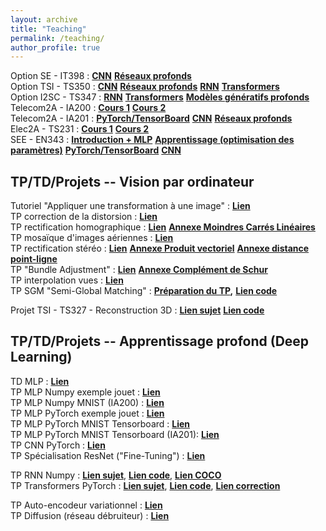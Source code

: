 ```yaml
---
layout: archive
title: "Teaching"
permalink: /teaching/
author_profile: true
---
```


Option SE - IT398 : [**CNN**](https://gbourmaud.github.io/files/intro_deep_learning/cours/Cours_2023_2024_IA201_2_CNN.pdf) [**Réseaux profonds**](https://gbourmaud.github.io/files/intro_deep_learning/cours/Cours_2023_2024_IA201_3_Deep.pdf)  
Option TSI - TS350 : [**CNN**](https://gbourmaud.github.io/files/intro_deep_learning/cours/Cours_2023_2024_IA201_2_CNN.pdf) [**Réseaux profonds**](https://gbourmaud.github.io/files/intro_deep_learning/cours/Cours_2023_2024_IA201_3_Deep.pdf) [**RNN**](https://gbourmaud.github.io/files/deep_learning_avance/cours/RNN.pdf) [**Transformers**](https://gbourmaud.github.io/files/deep_learning_avance/cours/cours_transformers_2024_2025.pdf)  
Option I2SC - TS347 : [**RNN**](https://gbourmaud.github.io/files/deep_learning_avance/cours/RNN.pdf) [**Transformers**](https://gbourmaud.github.io/files/deep_learning_avance/cours/cours_transformers_2024_2025.pdf) [**Modèles génératifs profonds**](https://gbourmaud.github.io/files/deep_learning_avance/cours/cours_modeles_generatifs_profonds.pdf)  
Telecom2A - IA200 : [**Cours 1**](https://gbourmaud.github.io/files/intro_deep_learning/cours/Cours_2025_2026_DL_1.pdf) [**Cours 2**](https://gbourmaud.github.io/files/intro_deep_learning/cours/Cours_2024_2025_DL_2.pdf)  
Telecom2A - IA201 : [**PyTorch/TensorBoard**](https://gbourmaud.github.io/files/intro_deep_learning/cours/Cours_2024_2025_IA201_1_PyTorch_TensorBoard.pdf) [**CNN**](https://gbourmaud.github.io/files/intro_deep_learning/cours/Cours_2024_2025_IA201_2_CNN.pdf) [**Réseaux profonds**](https://gbourmaud.github.io/files/intro_deep_learning/cours/Cours_2024_2025_IA201_3_Deep.pdf)  
Elec2A - TS231 : [**Cours 1**](https://gbourmaud.github.io/files/intro_deep_learning/cours/Cours_2025_2026_DL_1.pdf) [**Cours 2**](https://gbourmaud.github.io/files/intro_deep_learning/cours/Cours_2024_2025_DL_2.pdf)  
SEE - EN343 : [**Introduction + MLP**](https://gbourmaud.github.io/files/intro_deep_learning/cours/Cours_2025_2026_DL_1.pdf) [**Apprentissage (optimisation des paramètres)**](https://gbourmaud.github.io/files/intro_deep_learning/cours/Cours_2023_2024_DL_2.pdf)  [**PyTorch/TensorBoard**](https://gbourmaud.github.io/files/intro_deep_learning/cours/Cours_2023_2024_IA201_1_PyTorch_TensorBoard.pdf) [**CNN**](https://gbourmaud.github.io/files/intro_deep_learning/cours/Cours_2023_2024_IA201_2_CNN.pdf)  



## TP/TD/Projets -- Vision par ordinateur

Tutoriel "Appliquer une transformation à une image" : [**Lien**](https://github.com/gbourmaud/gbourmaud.github.io/blob/master/files/vision/TP/Tutoriel_transformation_image/tutoriel_rotation_image.ipynb)  
TP correction de la distorsion : [**Lien**](https://github.com/gbourmaud/gbourmaud.github.io/blob/master/files/vision/TP/TP_undistortion/correction_distorsion.ipynb)  
TP rectification homographique : [**Lien**](https://github.com/gbourmaud/gbourmaud.github.io/blob/master/files/vision/TP/TP_rectification_homographique/rectification_homographique.ipynb) [**Annexe Moindres Carrés Linéaires**](https://gbourmaud.github.io/files/vision/annexes/annexe_LS.pdf)  
TP mosaïque d'images aériennes : [**Lien**](https://github.com/gbourmaud/gbourmaud.github.io/blob/master/files/vision/TP/TP_mosaique_aerienne/TP_MOSAIQUE_AERIENNE.ipynb)  
TP rectification stéréo : [**Lien**](https://github.com/gbourmaud/gbourmaud.github.io/blob/master/files/vision/TP/TP_rectification_stereo/TP_RECTIFICATION_STEREO.ipynb) [**Annexe Produit vectoriel**](https://gbourmaud.github.io/files/vision/annexes/annexe_produit_vectoriel.pdf) [**Annexe distance point-ligne**](https://gbourmaud.github.io/files/vision/annexes/annexe_dist_point_ligne.pdf)  
TP "Bundle Adjustment" : [**Lien**](https://github.com/gbourmaud/gbourmaud.github.io/blob/master/files/vision/TP/TP_bundle_adjustment/TP_BUNDLE_ADJUSTMENT.ipynb) [**Annexe Complément de Schur**](https://gbourmaud.github.io/files/vision/TP/TP_bundle_adjustment/expression_jacobienne_avec_schur.pdf)  
TP interpolation vues : [**Lien**](...)  
TP SGM "Semi-Global Matching" : [**Préparation du TP**](...)**,** [**Lien code**](...)  

  
Projet TSI - TS327 - Reconstruction 3D :  [**Lien sujet**](https://gbourmaud.github.io/files/vision/projet/sujet_2024_2025.pdf) [**Lien code**](https://gbourmaud.github.io/files/vision/projet/students.zip)  


## TP/TD/Projets -- Apprentissage profond (Deep Learning)

TD MLP : [**Lien**](https://gbourmaud.github.io/files/intro_deep_learning/TD/TD_apprentissage_MLPv7.pdf)  
TP MLP Numpy exemple jouet : [**Lien**](https://github.com/gbourmaud/gbourmaud.github.io/blob/master/files/intro_deep_learning/TP/TP_MLP/TP_MLP_numpy_jouet.ipynb)  
TP MLP Numpy MNIST (IA200) : [**Lien**](https://github.com/gbourmaud/gbourmaud.github.io/blob/master/files/intro_deep_learning/TP/TP_MLP/IA200/TP_MLP_numpy_jouet_et_MNIST.ipynb)  
TP MLP PyTorch exemple jouet : [**Lien**](https://github.com/gbourmaud/gbourmaud.github.io/blob/master/files/intro_deep_learning/TP/TP_MLP/TP_MLP_PyTorch_jouet.ipynb)  
TP MLP PyTorch MNIST Tensorboard : [**Lien**](https://github.com/gbourmaud/gbourmaud.github.io/blob/master/files/intro_deep_learning/TP/TP_MLP/TP_MNIST_PyTorch_TensorBoard.ipynb)  
TP MLP PyTorch MNIST Tensorboard (IA201): [**Lien**](https://github.com/gbourmaud/gbourmaud.github.io/blob/master/files/intro_deep_learning/TP/TP_MLP/IA201/TP_MNIST_PyTorch_TensorBoard_IA201.ipynb)  
TP CNN PyTorch : [**Lien**](https://github.com/gbourmaud/gbourmaud.github.io/blob/master/files/intro_deep_learning/TP/TP_CNN/TP_CNN_PyTorch.ipynb)  
TP Spécialisation ResNet ("Fine-Tuning") : [**Lien**](https://github.com/gbourmaud/gbourmaud.github.io/blob/master/files/intro_deep_learning/TP/TP_specialisation/specialisation_resnet_plantnet.ipynb)  
  
TP RNN Numpy : [**Lien sujet**](https://gbourmaud.github.io/files/deep_learning_avance/TP/TP_RNN_numpy/TP_description_image_RNN.pdf), [**Lien code**](https://gbourmaud.github.io/files/deep_learning_avance/TP/TP_RNN_numpy/utils.zip), [**Lien COCO**](https://thor.enseirb-matmeca.fr/ruby/projects/)  
TP Transformers PyTorch : [**Lien sujet**](https://github.com/gbourmaud/gbourmaud.github.io/blob/master/files/deep_learning_avance/TP/TP_Transformer_pytorch/TP_description_image_Transformer.ipynb), [**Lien code**](https://gbourmaud.github.io/files/deep_learning_avance/TP/TP_Transformer_pytorch/utils.zip), [**Lien correction**](https://gbourmaud.github.io/files/deep_learning_avance/TP/TP_Transformer_pytorch/correction.py)  

TP Auto-encodeur variationnel : [**Lien**](https://github.com/gbourmaud/gbourmaud.github.io/blob/master/files/deep_learning_avance/TP/TP_VAE/TP_VAE.ipynb)  
TP Diffusion (réseau débruiteur) : [**Lien**](https://github.com/gbourmaud/gbourmaud.github.io/blob/master/files/deep_learning_avance/TP/TP_diffusion/TP_diffusion.ipynb)  

